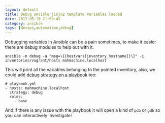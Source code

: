 ```yaml
---
layout: default
title: Debug ansible jinja2 template variables loaded
date: 2017-05-19 21:50:45
category: ansible
tags: [devops,automation,debug]
---
```


Debugging variables in _Ansible_ can be a pain sometimes, to make it easier there are debug modules to help out with it.

```
ansible -m debug -a "msg=\{{hostvars[inventory_hostname]}\}" -i inventories/vagrant/hosts mahmachine.localhost
```

This will print all the variables belonging to the pointed inventory,
also, we could add [debug strategy on a playbook](https://docs.ansible.com/ansible/playbooks_debugger.html) too:

```
# playbook.yml
- hosts: mahmachine.localhost
  strategy: debug
  roles:
    - base
```

And if there is any issue with the playbook it will open a kind of `pdb` or `gdb` so you can interactively investigate!
